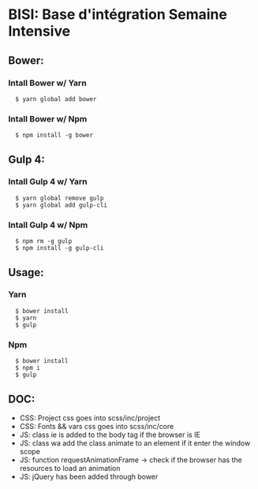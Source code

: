 # BISI: Base d'intégration Semaine Intensive

## Bower:
### Intall Bower w/ Yarn
```shell
  $ yarn global add bower
```

### Intall Bower w/ Npm
```shell
  $ npm install -g bower
```

## Gulp 4:
### Intall Gulp 4 w/ Yarn
```shell
  $ yarn global remove gulp
  $ yarn global add gulp-cli
```

### Intall Gulp 4 w/ Npm
```shell
  $ npm rm -g gulp
  $ npm install -g gulp-cli
```

## Usage:
### Yarn
```shell
  $ bower install
  $ yarn
  $ gulp
```

### Npm
```shell
  $ bower install
  $ npm i
  $ gulp
```

## DOC:
  - CSS: Project css goes into scss/inc/project
  - CSS: Fonts && vars css goes into scss/inc/core
  - JS: class ie is added to the body tag if the browser is IE
  - JS: class wa add the class animate to an element if it enter the window scope
  - JS: function requestAnimationFrame -> check if the browser has the resources to load an animation
  - JS: jQuery has been added through bower
